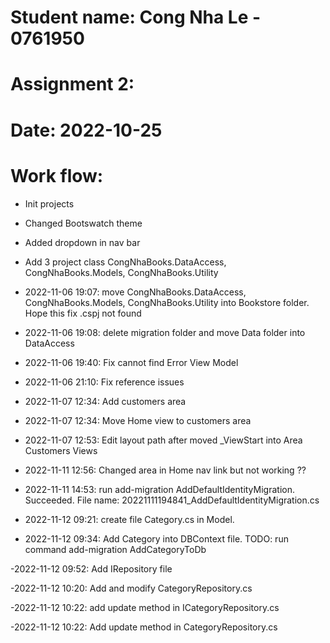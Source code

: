 ﻿# Student name: Cong Nha Le - 0761950

# Assignment 2: 

# Date: 2022-10-25

# Work flow:

- Init projects

- Changed Bootswatch theme

- Added dropdown in nav bar

- Add 3 project class CongNhaBooks.DataAccess, CongNhaBooks.Models, CongNhaBooks.Utility

- 2022-11-06 19:07: move CongNhaBooks.DataAccess, CongNhaBooks.Models, CongNhaBooks.Utility into Bookstore folder. Hope this fix .cspj not found

- 2022-11-06 19:08: delete migration folder and move Data folder into DataAccess

- 2022-11-06 19:40: Fix cannot find Error View Model

- 2022-11-06 21:10: Fix reference issues

- 2022-11-07 12:34: Add customers area

- 2022-11-07 12:34: Move Home view to customers area

- 2022-11-07 12:53: Edit layout path after moved _ViewStart into Area Customers Views

- 2022-11-11 12:56: Changed area in Home nav link but not working ??

- 2022-11-11 14:53: run add-migration AddDefaultIdentityMigration. Succeeded. File name: 20221111194841_AddDefaultIdentityMigration.cs

- 2022-11-12 09:21: create file Category.cs in Model. 

- 2022-11-12 09:34: Add Category into DBContext file. TODO: run command add-migration AddCategoryToDb 

-2022-11-12 09:52: Add IRepository file

-2022-11-12 10:20: Add and modify CategoryRepository.cs

-2022-11-12 10:22: add update method in ICategoryRepository.cs

-2022-11-12 10:22: Add update method in CategoryRepository.cs